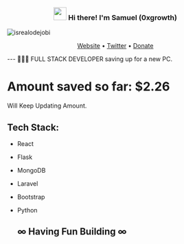 <!-- Heading -->
<h3 align="center"><img src = "https://raw.githubusercontent.com/MartinHeinz/MartinHeinz/master/wave.gif" width = 30px> Hi there! I'm Samuel (0xgrowth)</h3>

<!-- Profile Views -->

<p align="left"> <img src="https://komarev.com/ghpvc/?username=lauragift21&label=Profile%20views&color=0e75b6&style=flat" alt="isrealodejobi" />
</p>

<p align="center">
  <a href="https://www.0xgrowth.netlify.app">Website</a> •
  <a href="https://twitter.com/0x_growth">Twitter</a>
 • 
<a href="https://link.trustwallet.com/send?coin=20000714&address=0x9Ab0bC96F06f941c320Ed762EF37c8A0EC00Fa2F&token_id=0x55d398326f99059fF775485246999027B3197955">Donate</a></p>

 <!-- About section -->

--- 👨🏽‍💻 FULL STACK DEVELOPER
saving up for a new PC. 

# Amount saved so far: $2.26
 Will Keep Updating Amount. 

## Tech Stack:
- React
- Flask
- MongoDB
- Laravel
- Bootstrap
- Python

   
   ## ∞ Having Fun Building ∞

